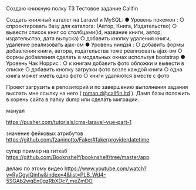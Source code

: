 Создаю книжную полку
ТЗ
Тестовое задание Callfin 
 
Создать книжный каталог на Laravel и MySQL:
 ● Уровень  покемон :
  ○ спроектировать базу для каталога: (Автор, Книга, Издательство)
   ○ вывести список книг со столбцами(id, название книги, автор, издательство,
    дата выпуска)
    ○ добавить кнопку удаления книги, удаление реализовать ajax-ом
     ● Уровень  ниндзя : 
     ○ добавить формы добавления книги, автора, издательства тоже реализовать ajax-ом
      ○ формы добавления сделать в модальных окнах используя bootstrap
       ● Уровень  Чак Норрис : ○ к книгам добавить фото обложки и вывести в списке 
       ○ добавить кнопку загрузки фото возле каждой книги 
       ○ одна книга может иметь одно фото
        ○ книги удаляются вместе с фото 
 
 
Проект загрузить в репозиторий и по завершению выполнения
 задания выслать мне ссылку на него ( roman.d@callfin.ltd ).
  Дамп базы положить в корень сайта в папку dump или сделать миграции. 


мануал 

https://pusher.com/tutorials/cms-laravel-vue-part-1

значение фейковых атрибутов 
https://github.com/fzaninotto/Faker#fakerproviderdatetime


супер пример на гитхаб https://github.com/Booknshelf/booknshelf/tree/master/app

делаю по этому видео https://www.youtube.com/watch?v=RyGgyiQinfw&index=4&list=PLB_Wd4-5SGAb2wqEn0gzRbXDc7_meZmDO
